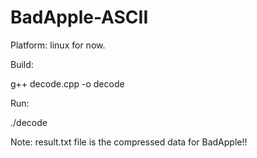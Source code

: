 # BadApple-ASCII
Platform: linux for now.

Build:

g++ decode.cpp -o decode


Run:

./decode


Note: result.txt file is the compressed data for BadApple!!

